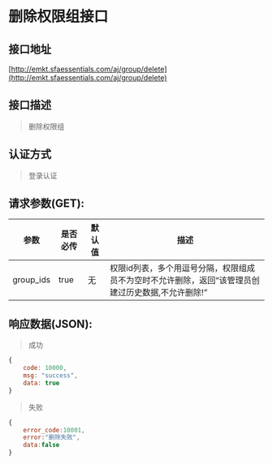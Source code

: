 # 删除权限组接口

## 接口地址

[http://emkt.sfaessentials.com/aj/group/delete](http://emkt.sfaessentials.com/aj/group/delete)

## 接口描述

> 删除权限组

## 认证方式

> 登录认证

## 请求参数(GET):

| 参数 | 是否必传 | 默认值 |  描述 | 
| ---- | ----- | ----- | ----- | 
| group_ids | true | 无  | 权限id列表，多个用逗号分隔，权限组成员不为空时不允许删除，返回“该管理员创建过历史数据,不允许删除!” | 


## 响应数据(JSON):
> 成功

```javascript
{
    code: 10000,
    msg: "success",
    data: true
}
```
> 失败 

```javascript
{
    error_code:10001,
    error:"删除失败",
    data:false
}
```
